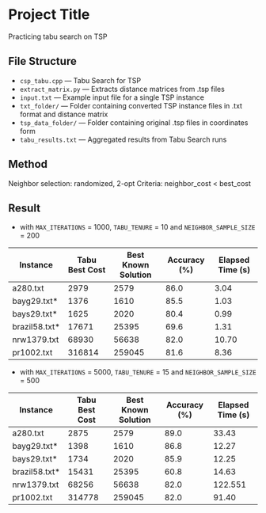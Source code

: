 # Project Title

Practicing tabu search on TSP

## File Structure

- `csp_tabu.cpp` — Tabu Search for TSP
- `extract_matrix.py` — Extracts distance matrices from .tsp files
- `input.txt` — Example input file for a single TSP instance
- `txt_folder/` — Folder containing converted TSP instance files in .txt format and distance matrix
- `tsp_data_folder/` — Folder containing original .tsp files in coordinates form
- `tabu_results.txt` — Aggregated results from Tabu Search runs

## Method
Neighbor selection: randomized, 2-opt
Criteria: neighbor_cost < best_cost

## Result

- with `MAX_ITERATIONS` = 1000, `TABU_TENURE` = 10 and `NEIGHBOR_SAMPLE_SIZE` = 200

| Instance      | Tabu Best Cost | Best Known Solution | Accuracy (%) | Elapsed Time (s) |
|---------------|----------------|---------------------|--------------|------------------|
 a280.txt       | 2979           | 2579                | 86.0         | 3.04             |
| bayg29.txt*   | 1376           | 1610                | 85.5         | 1.03             |
| bays29.txt*   | 1625           | 2020                | 80.4         | 0.99             |
| brazil58.txt* | 17671          | 25395               | 69.6         | 1.31             |
| nrw1379.txt   | 68930          | 56638               | 82.0         | 10.70            |
| pr1002.txt    | 316814         | 259045              | 81.6         | 8.36             |

 - with `MAX_ITERATIONS` = 5000, `TABU_TENURE` = 15 and `NEIGHBOR_SAMPLE_SIZE` = 500

| Instance      | Tabu Best Cost | Best Known Solution | Accuracy (%) | Elapsed Time (s) |
|---------------|----------------|---------------------|--------------|------------------|
| a280.txt      | 2875           | 2579                | 89.0         | 33.43            |
| bayg29.txt*   | 1398           | 1610                | 86.8         | 12.27            |
| bays29.txt*   | 1734           | 2020                | 85.9         | 12.25            |
| brazil58.txt* | 15431          | 25395               | 60.8         | 14.63            |
| nrw1379.txt   | 68256          | 56638               | 82.0         | 122.551          |
| pr1002.txt    | 314778         | 259045              | 82.0         | 91.40            |
